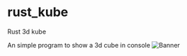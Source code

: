 # rust_kube
Rust 3d kube

An simple program to show a 3d cube in console
![Banner](https://user-images.githubusercontent.com/10300817/198839453-2021d6f5-beb9-4601-8459-c142cd9f850a.jpg)
